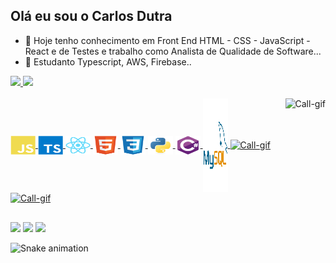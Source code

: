 ## Olá eu sou o Carlos Dutra 


- 🔭 Hoje tenho conhecimento em Front End HTML - CSS - JavaScript - React e de Testes e trabalho como Analista de Qualidade de Software...
- 🌱 Estudanto Typescript, AWS, Firebase..


<div>
  <a href="https://github.com/Carlos-Dutra-Azeredo">
  <img height="180em" src="https://github-readme-stats.vercel.app/api?username=Carlos-Dutra-Azeredo&show_icons=true&theme=dark&include_all_commits=true&count_private=true"/>
  <img height="180em" src="https://github-readme-stats.vercel.app/api/top-langs/?username=Carlos-Dutra-Azeredo&layout=compact&langs_count=16&theme=dark"/>
</div>

  <div style="display: inline_block"><br>
  <img align="center" alt="Call-Js" height="30" width="40" src="https://raw.githubusercontent.com/devicons/devicon/master/icons/javascript/javascript-plain.svg">
  <img align="center" alt="Call-Ts" height="30" width="40" src="https://raw.githubusercontent.com/devicons/devicon/master/icons/typescript/typescript-plain.svg">
  <img align="center" alt="Call-React" height="30" width="40" src="https://raw.githubusercontent.com/devicons/devicon/master/icons/react/react-original.svg">
  <img align="center" alt="Call-HTML" height="30" width="40" src="https://raw.githubusercontent.com/devicons/devicon/master/icons/html5/html5-original.svg">
  <img align="center" alt="Call-CSS" height="30" width="40" src="https://raw.githubusercontent.com/devicons/devicon/master/icons/css3/css3-original.svg">
  <img align="center" alt="Call-Python" height="30" width="40" src="https://raw.githubusercontent.com/devicons/devicon/master/icons/python/python-original.svg">
  <img align="center" alt="Call-Csharp" height="30" width="40" src="https://raw.githubusercontent.com/devicons/devicon/master/icons/csharp/csharp-original.svg">
     <img align="center" alt="Call-Csharp" height="150" width="40" src="https://raw.githubusercontent.com/devicons/devicon/00f02ef57fb7601fd1ddcc2fe6fe670fef3ae3e4/icons/mysql/mysql-original-wordmark.svg">
   <link rel="stylesheet" href="https://cdn.jsdelivr.net/gh/devicons/devicon@v2.13.0/devicon.min.css"> 
    <img align="right" alt="Call-gif" height="240"src="https://share-cdn.picrew.me/shareImg/org/202108/1226550_EmWNTmkN.png">
	<img align="center" alt="Call-gif" height="20"src=https://img.shields.io/badge/Made%20with-Markdown-1f425f.svg>
	  <img align="center" alt="Call-gif" height="20"src="https://img.shields.io/badge/Made%20for-VSCode-1f425f.svg"/>  
</div>
  
  ##
  
  <div>
  
 <a href="https://discord.gg/" target="_blank"><img src="https://img.shields.io/badge/Discord-7289DA?style=for-the-badge&logo=discord&logoColor=white" target="_blank"></a> 
  <a href = "mailto:carlos.planejamento@gmail.com"><img src="https://img.shields.io/badge/Gmail-D14836?style=for-the-badge&logo=gmail&logoColor=white" target="_blank"></a>
  <a href="https://www.linkedin.com/in/carlosazeredo/" target="_blank"><img src="https://img.shields.io/badge/-LinkedIn-%230077B5?style=for-the-badge&logo=linkedin&logoColor=white" target="_blank"></a>   
</div>

![Snake animation](https://github.com/rafaballerini2/rafaballerini2/blob/output/github-contribution-grid-snake.svg)

